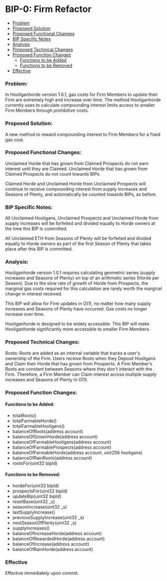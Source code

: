 ﻿# BIP-0: Firm Refactor

 - [Problem](#problem)
 - [Proposed Solution](#proposed-solution)
 - [Proposed Functional Changes](#proposed-functional-changes)
 - [BIP Specific Notes](#bip-specific-notes)
 - [Analysis](#analysis)
 - [Proposed Technical Changes](#proposed-technical-changes)
 - [Proposed Function Changes](#proposed-function-changes)
	 - [Functions to be Added](#functions-to-be-added)
	 - [Functions to be Removed](#functions-to-be-removed)
 - [Effective](#effective)

### Problem:

In Hooliganhorde version 1.0.1, gas costs for Firm Members to update their Firm are extremely high and increase over time. The method Hooliganhorde currently uses to calculate compounding interest limits access to smaller Firm Members through prohibitive costs.

### Proposed Solution:

A new method to reward compounding interest to Firm Members for a fixed gas cost.

### Proposed Functional Changes:

Unclaimed Horde that has grown from Claimed Prospects do not earn interest until they are Claimed. Unclaimed Horde that has grown from Claimed Prospects do not count towards BIPs.

Claimed Horde and Unclaimed Horde from Unclaimed Prospects will continue to receive compounding interest from supply increases and Seasons of Plenty, and automatically be counted towards BIPs, as before.

### BIP Specific Notes:

All Unclaimed Hooligans, Unclaimed Prospects and Unclaimed Horde from supply increases will be forfeited and divided equally to Horde owners at the time this BIP is committed.

All Unclaimed ETH from Seasons of Plenty will be forfeited and divided equally to Horde owners as part of the first Season of Plenty that takes place after this BIP is committed.

### Analysis:

Hooliganhorde version 1.0.1 requires calculating geometric series (supply increases and Seasons of Plenty) on top of an arithmetic series (Horde per Season). Due to the slow rate of growth of Horde from Prospects, the marginal gas costs required for this calculation are rarely worth the marginal change in interest received.

This BIP will allow for Firm updates in O(1), no matter how many supply increases and Seasons of Plenty have occurred. Gas costs no longer increase over time.

Hooliganhorde is designed to be widely accessible. This BIP will make Hooliganhorde significantly more accessible to smaller Firm Members.

### Proposed Technical Changes:

Roots: Roots are added as an internal variable that tracks a user's ownership of the Firm. Users receive Roots when they Deposit Hooligans and Claim their Horde that has grown from Prospects. A Firm Member’s Roots are constant between Seasons where they don't interact with the Firm. Therefore, a Firm Member can Claim interest across multiple supply increases and Seasons of Plenty in O(1).

### Proposed Function Changes:

#### Functions to be Added:

- totalRoots()  
- totalFarmableHorde()  
- totalFarmableHooligans()  
- balanceOfRoots(address account)  
- balanceOfGrownHorde(address account)  
- balanceOfFarmableHooligans(address account)  
- balanceOfFarmableProspects(address account)  
- balanceOfFarmableHorde(address account, uint256 hooligans)  
- balanceOfRainRoots(address account)  
- rootsFor(uint32 bipId)

#### Functions to be Removed:

- hordeFor(uint32 bipId)  
- prospectsFor(uint32 bipId)  
- updateBip(uint32 bipId)  
- resetBase(uint32 _s)  
- seasonIncrease(uint32 _s)  
- lastSupplyIncrease()  
- previousSupplyIncrease(uint32 _s)  
- nextSeasonOfPlenty(uint32 _s)  
- supplyIncreases()  
- balanceOfIncreaseHorde(address account)  
- balanceOfRewardedHorde(address account)  
- balanceOfIncrease(address account)  
- balanceOfRainHorde(address account)

### Effective

Effective immediately upon commit.
